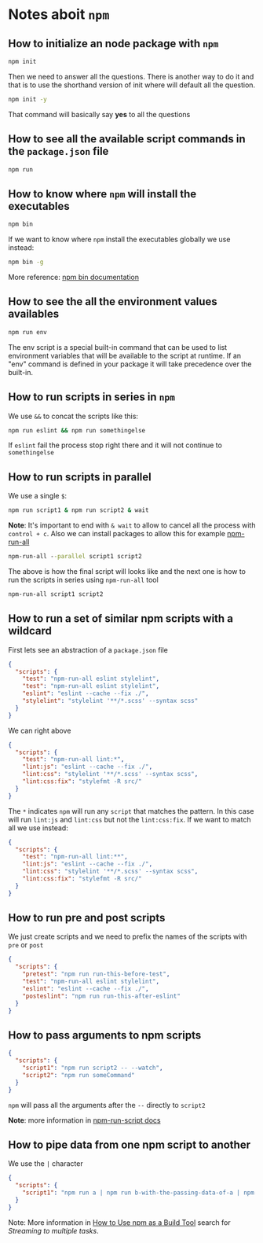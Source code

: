 # Notes aboit `npm`

## How to initialize an node package with `npm`

```cmd
npm init
```

Then we need to answer all the questions. There is another way to do it and that is to use the shorthand version of init where will default all the question.

```cmd
npm init -y
```

That command will basically say **yes** to all the questions

## How to see all the available script commands in the `package.json` file

```cmd
npm run
```

## How to know where `npm` will install the executables

```cmd
npm bin
```

If we want to know where `npm` install the executables globally we use instead:

```cmd
npm bin -g
```

More reference: [npm bin documentation](https://docs.npmjs.com/cli/bin)

## How to see the all the environment values availables

```cmd
npm run env
```

The env script is a special built-in command that can be used to list environment variables that will be available to the script at runtime. If an "env" command is defined in your package it will take precedence over the built-in.

## How to run scripts in series in `npm`

We use `&&` to concat the scripts like this:

```cmd
npm run eslint && npm run somethingelse
```

If `eslint` fail the process stop right there and it will not continue to `somethingelse`

## How to run scripts in parallel

We use a single `$`:

```cmd
npm run script1 & npm run script2 & wait
```

**Note**: It's important to end with `& wait` to allow to cancel all the process with `control + c`. Also we can install packages to allow this for example [npm-run-all](https://www.npmjs.com/package/npm-run-all)

```cmd
npm-run-all --parallel script1 script2
```

The above is how the final script will looks like and the next one is how to run the scripts in series using `npm-run-all` tool

```cmd
npm-run-all script1 script2
```

## How to run a set of similar npm scripts with a wildcard

First lets see an abstraction of a `package.json` file

```json
{
  "scripts": {
    "test": "npm-run-all eslint stylelint",
    "test": "npm-run-all eslint stylelint",
    "eslint": "eslint --cache --fix ./",
    "stylelint": "stylelint '**/*.scss' --syntax scss"
  }
}
```

We can right above

```json
{
  "scripts": {
    "test": "npm-run-all lint:*",
    "lint:js": "eslint --cache --fix ./",
    "lint:css": "stylelint '**/*.scss' --syntax scss",
    "lint:css:fix": "stylefmt -R src/"
  }
}
```

The `*` indicates `npm` will run any `script` that matches the pattern. In this case will run `lint:js` and `lint:css` but not the `lint:css:fix`. If we want to match all we use instead:

```json
{
  "scripts": {
    "test": "npm-run-all lint:**",
    "lint:js": "eslint --cache --fix ./",
    "lint:css": "stylelint '**/*.scss' --syntax scss",
    "lint:css:fix": "stylefmt -R src/"
  }
}
```

## How to run pre and post scripts

We just create scripts and we need to prefix the names of the scripts with `pre` or `post`

```json
{
  "scripts": {
    "pretest": "npm run run-this-before-test",
    "test": "npm-run-all eslint stylelint",
    "eslint": "eslint --cache --fix ./",
    "posteslint": "npm run run-this-after-eslint"
  }
}
```

## How to pass arguments to npm scripts

```json
{
  "scripts": {
    "script1": "npm run script2 -- --watch",
    "script2": "npm run someCommand"
  }
}
```

`npm` will pass all the arguments after the `--` directly to `script2`

**Note**: more information in [npm-run-script docs](https://docs.npmjs.com/cli/run-script)

## How to pipe data from one npm script to another

We use the `|` character

```json
{
  "scripts": {
    "script1": "npm run a | npm run b-with-the-passing-data-of-a | npm run so-on"
  }
}
```

Note: More information in [How to Use npm as a Build Tool](https://www.keithcirkel.co.uk/how-to-use-npm-as-a-build-tool/) search for *Streaming to multiple tasks*.

